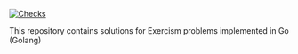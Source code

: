 [![Checks](https://github.com/arunsathiya/exercism/actions/workflows/tests.yml/badge.svg)](https://github.com/arunsathiya/exercism/actions)

This repository contains solutions for Exercism problems implemented in Go (Golang)